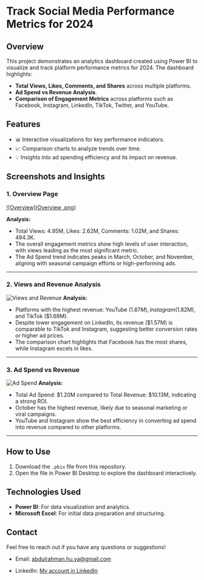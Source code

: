 # Track Social Media Performance Metrics for 2024

## Overview
This project demonstrates an analytics dashboard created using Power BI to visualize and track platform performance metrics for 2024. The dashboard highlights:
- **Total Views, Likes, Comments, and Shares** across multiple platforms.
- **Ad Spend vs Revenue Analysis**.
- **Comparison of Engagement Metrics** across platforms such as Facebook, Instagram, LinkedIn, TikTok, Twitter, and YouTube.

## Features
- 📊 Interactive visualizations for key performance indicators.
- 📈 Comparison charts to analyze trends over time.
- 💡 Insights into ad spending efficiency and its impact on revenue.

## Screenshots and Insights

### 1. Overview Page
[![Overview](Overview .png)](https://github.com/Abdulrahman-hussen/Track-Social-Media-Performance-Metrics-for-2024-_Power_BI/blob/main/Overview%20.png)

**Analysis:**
- Total Views: 4.95M, Likes: 2.62M, Comments: 1.02M, and Shares: 494.3K.
- The overall engagement metrics show high levels of user interaction, with views leading as the most significant metric.
- The Ad Spend trend indicates peaks in March, October, and November, aligning with seasonal campaign efforts or high-performing ads.

---

### 2. Views and Revenue Analysis
![Views and Revenue](images/views_and_revenue.png)
**Analysis:**
- Platforms with the highest revenue: YouTube ($1.87M), Instagram ($1.82M), and TikTok ($1.69M).
- Despite lower engagement on LinkedIn, its revenue ($1.57M) is comparable to TikTok and Instagram, suggesting better conversion rates or higher ad prices.
- The comparison chart highlights that Facebook has the most shares, while Instagram excels in likes.

---

### 3. Ad Spend vs Revenue
![Ad Spend](images/ad_spend.png)
**Analysis:**
- Total Ad Spend: $1.20M compared to Total Revenue: $10.13M, indicating a strong ROI.
- October has the highest revenue, likely due to seasonal marketing or viral campaigns.
- YouTube and Instagram show the best efficiency in converting ad spend into revenue compared to other platforms.

---

## How to Use
1. Download the `.pbix` file from this repository.
2. Open the file in Power BI Desktop to explore the dashboard interactively.

## Technologies Used
- **Power BI**: For data visualization and analytics.
- **Microsoft Excel**: For initial data preparation and structuring.

## Contact
Feel free to reach out if you have any questions or suggestions!

- Email: abdulrahman.hu.ya@gmail.com

- LinkedIn: [My account in LinkedIn ](https://www.linkedin.com/in/abduhuya/)
